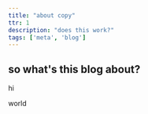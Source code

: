 ```yaml
---
title: "about copy"
ttr: 1
description: "does this work?"
tags: ['meta', 'blog']
---
```


## so what's this blog about?

hi

world
